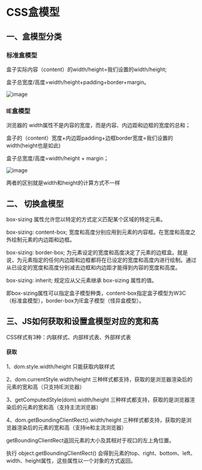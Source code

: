 # CSS盒模型
## 一、盒模型分类
### 标准盒模型
盒子实际内容（content）的width/height=我们设置的width/height;

盒子总宽度/高度=width/height+padding+border+margin。

![image](https://img4.mukewang.com/5b73f51e00015f7905000338.jpg)
### IE盒模型
浏览器的 width属性不是内容的宽度，而是内容、内边距和边框的宽度的总和；

盒子的（content）宽度+内边距padding+边框border宽度=我们设置的width(height也是如此)

盒子总宽度/高度=width/height + margin；

![image](https://img.mukewang.com/5b73f53f0001a7ec05000334.jpg)

两者的区别就是width和height的计算方式不一样
## 二、 切换盒模型
box-sizing 属性允许您以特定的方式定义匹配某个区域的特定元素。

box-sizing: content-box;  宽度和高度分别应用到元素的内容框。在宽度和高度之外绘制元素的内边距和边框。

box-sizing: border-box; 为元素设定的宽度和高度决定了元素的边框盒。就是说，为元素指定的任何内边距和边框都将在已设定的宽度和高度内进行绘制。通过从已设定的宽度和高度分别减去边框和内边距才能得到内容的宽度和高度。

box-sizing: inherit; 规定应从父元素继承 box-sizing 属性的值。

即box-sizing属性可以指定盒子模型种类，content-box指定盒子模型为W3C（标准盒模型），border-box为IE盒子模型（怪异盒模型）。
## 三、JS如何获取和设置盒模型对应的宽和高
CSS样式有3种：内联样式、内部样式表、外部样式表
#### 获取
1、dom.style.width/height 只能获取内联样式

2、dom.currentStyle.width/height 三种样式都支持，获取的是浏览器渲染后的元素的宽和高（只支持IE浏览器）

3、getComputedStyle(dom).width/height 三种样式都支持，获取的是浏览器渲染后的元素的宽和高（支持主流浏览器）

4、dom.getBoundingClientRect().width/height 三种样式都支持，获取的是浏览器渲染后的元素的宽和高（支持ie和主流浏览器）

getBoundingClientRect返回元素的大小及其相对于视口的左上角位置。

执行 object.getBoundingClientRect() 会得到元素的top、right、bottom、left、width、height属性，这些属性以一个对象的方式返回。